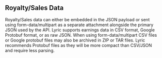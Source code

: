 ## Royalty/Sales Data

Royalty/Sales data can either be embedded in the JSON payload or sent using form-data/multipart as a separate attachment alongside the primary JSON used by the API. Lyric supports earnings data in CSV format, Google Protobuf format, or as raw JSON. When using form-data/multipart CSV files or Google protobuf files may also be archived in ZIP or TAR files. Lyric recommends Protobuf files as they will be more compact than CSV/JSON and require less parsing.